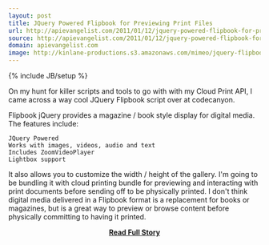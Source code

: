 ```yaml
---
layout: post
title: JQuery Powered Flipbook for Previewing Print Files
url: http://apievangelist.com/2011/01/12/jquery-powered-flipbook-for-previewing-print-files/
source: http://apievangelist.com/2011/01/12/jquery-powered-flipbook-for-previewing-print-files/
domain: apievangelist.com
image: http://kinlane-productions.s3.amazonaws.com/mimeo/jquery-flipbook.png
---
```

{% include JB/setup %}<p>On my hunt for killer scripts and tools to go with with my Cloud Print API, I came across a way cool JQuery Flipbook script over at codecanyon.

 Flipbook jQuery provides a magazine / book style display for digital media. The features include:

	JQuery Powered
	Works with images, videos, audio and text
	Includes ZoomVideoPlayer
	Lightbox support

It also allows you to customize the width / height of the gallery.
I'm going to be bundling it with cloud printing bundle for previewing and interacting with print documents before sending off to be physically printed.
I don't think digital media delivered in a Flipbook format is a replacement for books or magazines, but is a great way to preview or browse content before physically committing to having it printed.</p>
<center><p><a href="http://apievangelist.com/2011/01/12/jquery-powered-flipbook-for-previewing-print-files/" style='padding:25px; font-sze:18px; font-weight: bold;'>Read Full Story</a></p></center>
